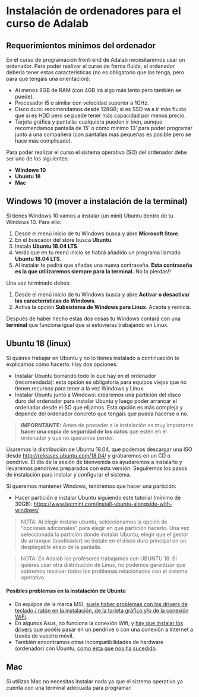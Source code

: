 # Instalación de ordenadores para el curso de Adalab

## Requerimientos mínimos del ordenador

En el curso de programación front-end de Adalab necesitaremos usar un ordenador. Para poder realizar el curso de forma fluida, el ordenador debería tener estas características (no es obligatorio que las tenga, pero para que tengáis una orientación):

- Al menos 8GB de RAM (con 4GB irá algo más lento pero también se puede).
- Procesador i5 o similar con velocidad superior a 1GHz.
- Disco duro: recomendamos desde 128GB; si es SSD va a ir más fluido que si es HDD pero se puede tener más capacidad por menos precio.
- Tarjeta gráfica y pantalla: cualquiera pueden ir bien, aunque recomendamos pantalla de 15’ o como mínimo 13’ para poder programar junto a una compañera (con pantallas más pequeñas es posible pero se hace más complicado).

Para poder realizar el curso el sistema operativo (SO) del ordenador debe ser uno de los siguientes:

- **Windows 10**
- **Ubuntu 18**
- **Mac**

## Windows 10 (mover a instalación de la terminal)

Si tienes Windows 10 vamos a instalar (un mini) Ubuntu dentro de tu Windows 10. Para ello:

1. Desde el menú inicio de tu Windows busca y abre **Microsoft Store**.
1. En el buscador del store busca **Ubuntu**.
1. Instala **Ubuntu 18.04 LTS**.
1. Verás que en tu menú inicio se habrá añadido un programa llamado **Ubuntu 18.04 LTS**.
1. Al instalar te pedirá que añadas una nueva contraseña. **Esta contraseña es la que utilizaremos siempre para la terminal.** No la pierdas!!

Una vez terminado debes:

1. Desde el menú inicio de tu Windows busca y abre **Activar o desactivar las características de Windows**.
1. Activa la opción **Subsistema de Windows para Linux**. Acepta y reinicia.

Después de haber hecho estas dos cosas tu Windows contará con una **terminal** que funciona igual que si estuvieras trabajando en Linux.

## Ubuntu 18 (linux)

Si quieres trabajar en Ubuntu y no lo tienes instalado a continuación te explicamos cómo hacerlo. Hay dos opciones:

- Instalar Ubuntu borrando todo lo que hay en el ordenador (recomendada): esta opción es obligatoria para equipos viejos que no tienen recursos para tener a la vez Windows y Linux.
- Instalar Ubuntu junto a Windows: crearemos una partición del disco duro del ordenador para instalar Ubuntu y luego poder arrancar el ordenador desde el SO que elijamos. Esta opción es más compleja y depende del ordenador concreto que tengáis que pueda hacerse o no.

> **IMPORNTANTE:** Antes de proceder a la instalación es muy importante **hacer una copia de seguridad de los datos** que estén en el ordenador y que no queramos perder.

Usaremos la distribución de Ubuntu 18.04, que podemos descargar una ISO desde http://releases.ubuntu.com/18.04/ y grabaremos en un CD o pendrive. El día de la sesión de bienvenida os ayudaremos a instalarlo y llevaremos pendrives preparados con esta versión. Seguiremos los pasos de instalación para instalar y configurar el sistema.

Si queremos mantener Windows, tendremos que hacer una partición:

- Hacer partición e instalar Ubuntu siguiendo este tutorial (mínimo de 30GB): https://www.tecmint.com/install-ubuntu-alongside-with-windows/

> NOTA: Al elegir instalar ubuntu, seleccionamos la opción de "opciones adicionales" para elegir en qué partición hacerlo. Una vez seleccionada la partición donde instalar Ubuntu, elegir que el gestor de arranque (bootloader) se instale en el disco duro principal en un desplegable abajo de la pantalla.

> NOTA: En Adalab los profesores trabajamos con UBUNTU 18. Si quieres usar otra distribución de Linux, no podemos garantizar que sabremos resolver todos los problemas relacionados con el sistema operativo.

#### Posibles problemas en la instalación de Ubuntu

- En equipos de la marca MSI, [suele haber problemas con los drivers de teclado / ratón en la instalación, de la tarjeta gráfico y/o de la conexión WiFi](https://gist.github.com/mari-linhares/cef4cb3440408e44963d1447a7db5ae0).
- En algunos Asus, no funciona la conexión Wifi, y [hay que instalar los drivers](https://askubuntu.com/questions/990378/wi-fi-not-working-on-lenovo-thinkpad-e570-realtek-rtl8821ce) que podéis pasar en un pendrive o con una conexión a Internet a través de vuestro móvil.
- También encontramos otras incompatibilidades de hardware (ordenador) con Ubuntu, [como esta que nos ha sucedido](https://askubuntu.com/questions/38780/how-do-i-set-nomodeset-after-ive-already-installed-ubuntu).

## Mac

Si utilizas Mac no necesitas instalar nada ya que el sistema operativo ya cuenta con una terminal adecuada para programar.